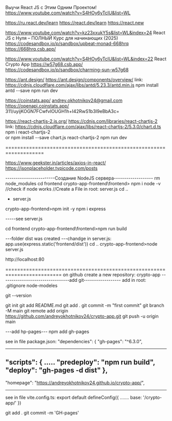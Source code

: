 Выучи React JS с Этим Одним Проектом!
https://www.youtube.com/watch?v=S4HOy6yTclU&list=WL

https://ru.react.dev/learn
https://react.dev/learn
https://react.new

https://www.youtube.com/watch?v=kz23xxukY5s&list=WL&index=24   React JS c Нуля – ПОЛНЫЙ Курс для начинающих (2025)
https://codesandbox.io/p/sandbox/upbeat-monad-668hrq
https://668hrq.csb.app/

https://www.youtube.com/watch?v=S4HOy6yTclU&list=WL&index=22
React Crypto App
https://w57g68.csb.app/
https://codesandbox.io/p/sandbox/charming-sun-w57g68

https://ant.design/
https://ant.design/components/overview/
link: https://cdnjs.cloudflare.com/ajax/libs/antd/5.23.3/antd.min.js
npm install antd --save
npm run dev


https://coinstats.app/      andrey.okhotnikov24@gmail.com
https://openapi.coinstats.app/     311/uyijKOGN7FCwfvIOUGH1h+I42RwS1b3I9eBbA3c=


https://react-chartjs-2.js.org/
https://cdnjs.com/libraries/react-chartjs-2
link: https://cdnjs.cloudflare.com/ajax/libs/react-chartjs-2/5.3.0/chart.d.ts
         npm i react-chartjs-2  
or 
         npm install --save chart.js react-chartjs-2
npm run dev


===================================================================

https://www.geekster.in/articles/axios-in-react/
https://jsonplaceholder.typicode.com/posts

------------------------Создание NodeJS сервера-------------------
rm node_modules 
cd frontend
crypto-app-frontend\frontend> npm i
node -v   //check if node works
//Create a File in root: server.js
cd ..
 + server.js

crypto-app-frontend>npm init -y
npm i express

-----see server.js

cd frontend
crypto-app-frontend\frontend>npm run build

---folder dist was created 
---chandge in server.js: app.use(express.static('frontend/dist'))
cd ..
crypto-app-frontend>node server.js


http://localhost:80

=========================================================================
on github create a new repository: crypto-app
---------------------------------add git------------------
add in root: .gitignore     node-modeles

git --version

git init
    git add README.md
git add .
git commit -m "first commit"
git branch -M main
git remote add origin https://github.com/andreyokhotnikov24/crypto-app.git
git push -u origin main


---add hp-pages---
npm add gh-pages

see in file package.json:
"dependencies": {
    "gh-pages": "^6.3.0",

-----------------
  "scripts": {
.....
    "predeploy": "npm run build",
    "deploy": "gh-pages -d dist"
  },
----------------
 "homepage": "https://andreyokhotnikov24.github.io/crypto-app/",

--------------------------
see in file vite.config.ts:
export default defineConfig({
  .......
  base: '/crypto-app/'
})

git add .
git commit -m 'GH-pages'
